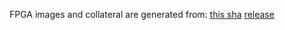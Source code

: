 FPGA images and collateral are generated from:
[this sha](https://github.com/oxidecomputer/quartz/commit/6cf9b3ff8a74e631723586d4f380835fbba457e6)
[release](https://api.github.com/repos/oxidecomputer/quartz/releases/204448780)